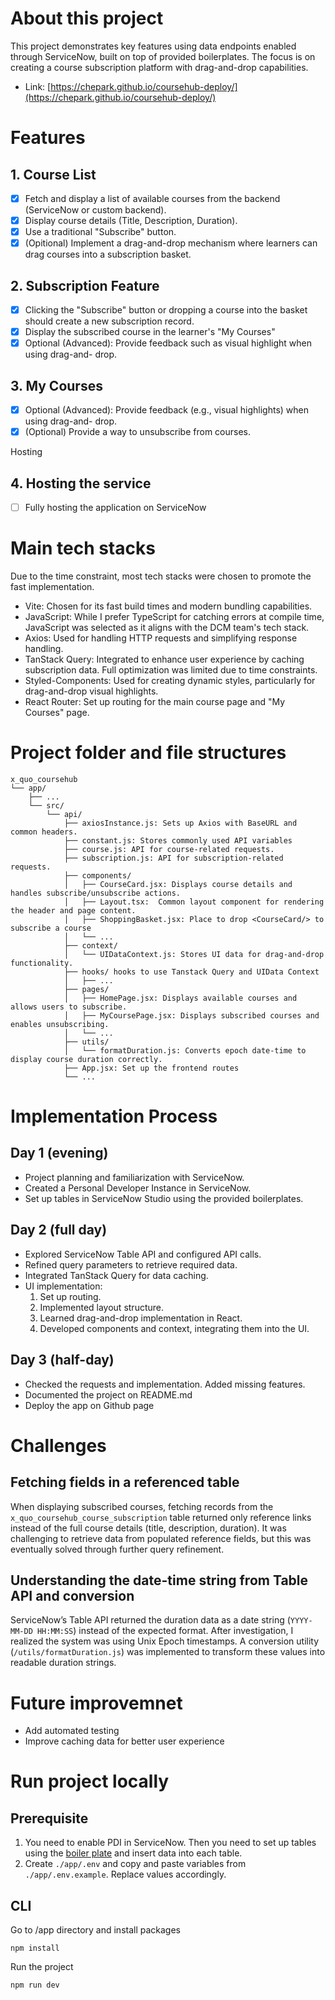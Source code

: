 # About this project

This project demonstrates key features using data endpoints enabled through ServiceNow, built on top of provided boilerplates. The focus is on creating a course subscription platform with drag-and-drop capabilities.

- Link: [https://chepark.github.io/coursehub-deploy/](https://chepark.github.io/coursehub-deploy/)

# Features

## 1. Course List

- [x] Fetch and display a list of available courses from the backend (ServiceNow or custom
      backend).
- [x] Display course details (Title, Description, Duration).
- [x] Use a traditional "Subscribe" button.
- [x] (Opitional) Implement a drag-and-drop mechanism where learners
      can drag courses into a subscription basket.

## 2. Subscription Feature

- [x] Clicking the "Subscribe" button or dropping a course into the basket should create a new subscription record.
- [x] Display the subscribed course in the learner's "My Courses"
- [x] Optional (Advanced): Provide feedback such as visual highlight when using drag-and-
      drop.

## 3. My Courses

- [x] Optional (Advanced): Provide feedback (e.g., visual highlights) when using drag-and-
      drop.
- [x] (Optional) Provide a way to unsubscribe from courses.

Hosting

## 4. Hosting the service

- [ ] Fully hosting the application on ServiceNow

# Main tech stacks

Due to the time constraint, most tech stacks were chosen to promote the fast implementation.

- Vite: Chosen for its fast build times and modern bundling capabilities.
- JavaScript: While I prefer TypeScript for catching errors at compile time, JavaScript was selected as it aligns with the DCM team's tech stack.
- Axios: Used for handling HTTP requests and simplifying response handling.
- TanStack Query: Integrated to enhance user experience by caching subscription data. Full optimization was limited due to time constraints.
- Styled-Components: Used for creating dynamic styles, particularly for drag-and-drop visual highlights.
- React Router: Set up routing for the main course page and "My Courses" page.

# Project folder and file structures

```
x_quo_coursehub
└── app/
    ├── ...
    └── src/
        └── api/
            ├── axiosInstance.js: Sets up Axios with BaseURL and common headers.
            ├── constant.js: Stores commonly used API variables
            ├── course.js: API for course-related requests.
            ├── subscription.js: API for subscription-related requests.
            ├── components/
            │   ├── CourseCard.jsx: Displays course details and handles subscribe/unsubscribe actions.
            │   ├── Layout.tsx:  Common layout component for rendering the header and page content.
            │   ├── ShoppingBasket.jsx: Place to drop <CourseCard/> to subscribe a course
            │   └── ...
            ├── context/
            │   └── UIDataContext.js: Stores UI data for drag-and-drop functionality.
            ├── hooks/ hooks to use Tanstack Query and UIData Context
            │   ├── ...
            ├── pages/
            │   ├── HomePage.jsx: Displays available courses and allows users to subscribe.
            │   ├── MyCoursePage.jsx: Displays subscribed courses and enables unsubscribing.
            │   └── ...
            ├── utils/
            │   └── formatDuration.js: Converts epoch date-time to display course duration correctly.
            ├── App.jsx: Set up the frontend routes
            └── ...
```

# Implementation Process

## Day 1 (evening)

- Project planning and familiarization with ServiceNow.
- Created a Personal Developer Instance in ServiceNow.
- Set up tables in ServiceNow Studio using the provided boilerplates.

## Day 2 (full day)

- Explored ServiceNow Table API and configured API calls.
- Refined query parameters to retrieve required data.
- Integrated TanStack Query for data caching.
- UI implementation:
  1. Set up routing.
  2. Implemented layout structure.
  3. Learned drag-and-drop implementation in React.
  4. Developed components and context, integrating them into the UI.

## Day 3 (half-day)

- Checked the requests and implementation. Added missing features.
- Documented the project on README.md
- Deploy the app on Github page

# Challenges

## Fetching fields in a referenced table

When displaying subscribed courses, fetching records from the `x_quo_coursehub_course_subscription` table returned only reference links instead of the full course details (title, description, duration). It was challenging to retrieve data from populated reference fields, but this was eventually solved through further query refinement.

## Understanding the date-time string from Table API and conversion

ServiceNow’s Table API returned the duration data as a date string (`YYYY-MM-DD HH:MM:SS`) instead of the expected format. After investigation, I realized the system was using Unix Epoch timestamps. A conversion utility (`/utils/formatDuration.js`) was implemented to transform these values into readable duration strings.

# Future improvemnet

- Add automated testing
- Improve caching data for better user experience

# Run project locally

## Prerequisite

1. You need to enable PDI in ServiceNow. Then you need to set up tables using the [boiler plate](https://bitbucket.org/qualdatrix/coursehub/src/main/) and insert data into each table.
2. Create `./app/.env` and copy and paste variables from `./app/.env.example`. Replace values accordingly.

## CLI

Go to /app directory and install packages

```
npm install
```

Run the project

```
npm run dev
```
